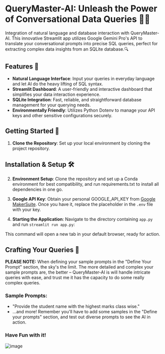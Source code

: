 # QueryMaster-AI: Unleash the Power of Conversational Data Queries 🤖🧠

Integration of natural language and database interaction with QueryMaster-AI. This innovative Streamlit app utilizes Google Gemini Pro's API to translate your conversational prompts into precise SQL queries, perfect for extracting complex data insights from an SQLite database.🔍

## Features 🌟

- **Natural Language Interface**: Input your queries in everyday language and let AI do the heavy lifting of SQL syntax.
- **Streamlit Dashboard**: A user-friendly and interactive dashboard that simplifies your data interaction experience.
- **SQLite Integration**: Fast, reliable, and straightforward database management for your querying needs.
- **Environmentally Friendly**: Utilizes Python Dotenv to manage your API keys and other sensitive configurations securely.

## Getting Started 🚀

1. **Clone the Repository**: Set up your local environment by cloning the project repository.

## Installation & Setup 🛠️

2. **Environment Setup**: Clone the repository and set up a Conda environment for best compatibility, and run requirements.txt to install all dependencies in one go.

3. **Google API Key**: Obtain your personal GOOGLE_API_KEY from [Google MakerSuite](https://makersuite.google.com/app/apikey). Once you have it, replace the placeholder in the `.env` file with your key.

4. **Starting the Application**: Navigate to the directory containing `app.py` and run `streamlit run app.py`:

This command will open a new tab in your default browser, ready for action.

## Crafting Your Queries 🎨

**PLEASE NOTE:** When defining your sample prompts in the "Define Your Prompt" section, the sky's the limit. The more detailed and complex your sample prompts are, the better – QueryMaster-AI is will handle intricate queries with ease, and trust me it has the capacity to do some really complex queries.

### Sample Prompts:

- "Provide the student name with the highest marks class wise."
- ...and more! Remember you'll have to add some samples in the "Define your prompts" section, 
and test out diverse prompts to see the AI in action.

### Have Fun with it!

![image](https://github.com/suhaskm-neu/QueryMaster-AI/assets/145060299/138900ae-2811-43c0-af22-7d2bd325afae)
